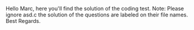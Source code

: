 Hello Marc, here you'll find the solution of the coding test.
Note: Please ignore asd.c the solution of the questions are labeled on their file names.
Best Regards.

